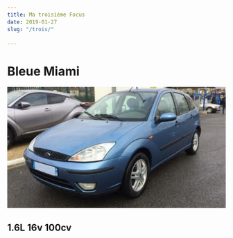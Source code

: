 ```yaml
---
title: Ma troisième Focus
date: 2019-01-27
slug: "/trois/"

---
```

# Bleue Miami

![Focus 3](../images/focus3.png)

## 1.6L 16v 100cv